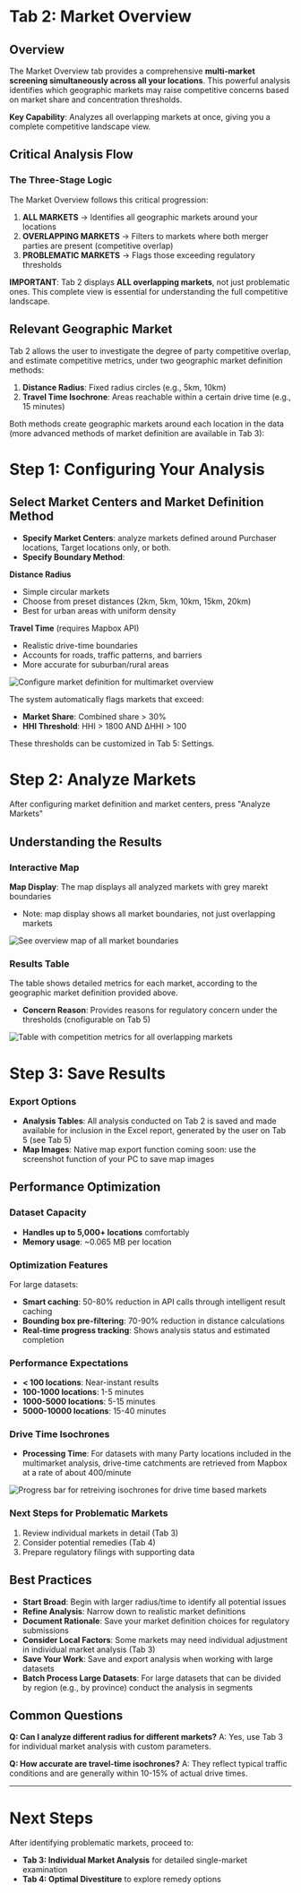 # Tab 2: Market Overview

## Overview
The Market Overview tab provides a comprehensive **multi-market screening simultaneously across all your locations**. This powerful analysis identifies which geographic markets may raise competitive concerns based on market share and concentration thresholds.

**Key Capability**: Analyzes all overlapping markets at once, giving you a complete competitive landscape view.

## Critical Analysis Flow

### The Three-Stage Logic
The Market Overview follows this critical progression:

1. **ALL MARKETS** → Identifies all geographic markets around your locations
2. **OVERLAPPING MARKETS** → Filters to markets where both merger parties are present (competitive overlap)
3. **PROBLEMATIC MARKETS** → Flags those exceeding regulatory thresholds

**IMPORTANT**: Tab 2 displays **ALL overlapping markets**, not just problematic ones. This complete view is essential for understanding the full competitive landscape.

## Relevant Geographic Market

Tab 2 allows the user to investigate the degree of party competitive overlap, and estimate competitive metrics, under two geographic market definition methods: 

1. **Distance Radius**: Fixed radius circles (e.g., 5km, 10km)
2. **Travel Time Isochrone**: Areas reachable within a certain drive time (e.g., 15 minutes)

Both methods create geographic markets around each location in the data (more advanced methods of market definition are available in Tab 3):

# Step 1: Configuring Your Analysis

## Select Market Centers and Market Definition Method

- **Specify Market Centers**: analyze markets defined around Purchaser locations, Target locations only, or both.
- **Specify Boundary Method**:

**Distance Radius**
- Simple circular markets
- Choose from preset distances (2km, 5km, 10km, 15km, 20km)
- Best for urban areas with uniform density

**Travel Time** (requires Mapbox API)
- Realistic drive-time boundaries
- Accounts for roads, traffic patterns, and barriers
- More accurate for suburban/rural areas

![Configure market definition for multimarket overview](/user-guide-content/tab2-config.png)

The system automatically flags markets that exceed:
- **Market Share**: Combined share > 30%
- **HHI Threshold**: HHI > 1800 AND ΔHHI > 100

These thresholds can be customized in Tab 5: Settings.

# Step 2: Analyze Markets

After configuring market definition and market centers, press "Analyze Markets"

## Understanding the Results

### Interactive Map

**Map Display**: The map displays all analyzed markets with grey marekt boundaries
- Note: map display shows all market boundaries, not just overlapping markets

![See overview map of all market boundaries](/user-guide-content/tab2-map.png)

### Results Table

The table shows detailed metrics for each market, according to the geographic market definition provided above.
- **Concern Reason**: Provides reasons for regulatory concern under the thresholds (cnofigurable on Tab 5)

![Table with competition metrics for all overlapping markets](/user-guide-content/tab2-results.png)

# Step 3: Save Results

### Export Options

- **Analysis Tables**: All analysis conducted on Tab 2 is saved and made available for inclusion in the Excel report, generated by the user on Tab 5 (see Tab 5)
- **Map Images**: Native map export function coming soon: use the screenshot function of your PC to save map images

## Performance Optimization

### Dataset Capacity
- **Handles up to 5,000+ locations** comfortably
- **Memory usage**: ~0.065 MB per location

### Optimization Features
For large datasets:
- **Smart caching**: 50-80% reduction in API calls through intelligent result caching
- **Bounding box pre-filtering**: 70-90% reduction in distance calculations
- **Real-time progress tracking**: Shows analysis status and estimated completion

### Performance Expectations
- **< 100 locations**: Near-instant results
- **100-1000 locations**: 1-5 minutes
- **1000-5000 locations**: 5-15 minutes
- **5000-10000 locations**: 15-40 minutes

### Drive Time Isochrones
- **Processing Time**: For datasets with many Party locations included in the multimarket analysis, drive-time catchments are retrieved from Mapbox at a rate of about 400/minute 

![Progress bar for retreiving isochrones for drive time based markets](/user-guide-content/generating-isochrones.png)

### Next Steps for Problematic Markets
1. Review individual markets in detail (Tab 3)
2. Consider potential remedies (Tab 4)
3. Prepare regulatory filings with supporting data

## Best Practices

- **Start Broad**: Begin with larger radius/time to identify all potential issues
- **Refine Analysis**: Narrow down to realistic market definitions
- **Document Rationale**: Save your market definition choices for regulatory submissions
- **Consider Local Factors**: Some markets may need individual adjustment in individual market analysis (Tab 3)
- **Save Your Work**: Save and export analysis when working with large datasets
- **Batch Process Large Datasets**: For large datasets that can be divided by region (e.g., by province) conduct the analysis in segments

## Common Questions

**Q: Can I analyze different radius for different markets?**
A: Yes, use Tab 3 for individual market analysis with custom parameters.

**Q: How accurate are travel-time isochrones?**
A: They reflect typical traffic conditions and are generally within 10-15% of actual drive times.

***

# Next Steps

After identifying problematic markets, proceed to:
- **Tab 3: Individual Market Analysis** for detailed single-market examination
- **Tab 4: Optimal Divestiture** to explore remedy options
